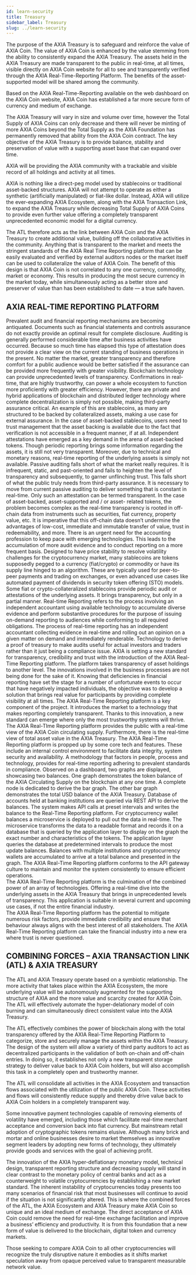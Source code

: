 ```yaml
---
id: learn-security
title: Treasury
sidebar_label: Treasury
slug: ../learn-security
---
```


The purpose of the AXIA Treasury is to safeguard and reinforce the value of AXIA Coin. The value of AXIA Coin is enhanced by the value stemming from the ability to consistently expand the AXIA Treasury. The assets held in the AXIA Treasury are made transparent to the public in real-time, at all times, visible directly on AXIA Coin website for all to see and transparently verified through the AXIA Real-Time-Reporting Platform. The benefits of the asset-supported model will be shared among the community. 

Based on the AXIA Real-Time-Reporting available on the web dashboard on the AXIA Coin website, AXIA Coin has established a far more secure form of currency and medium of exchange.

The AXIA Treasury will vary in size and volume over time, however the Total Supply of AXIA Coins can only decrease and there will never be minting of more AXIA Coins beyond the Total Supply as the AXIA Foundation has permanently removed that ability from the AXIA Coin contract. The key objective of the AXIA Treasury is to provide balance, stability and preservation of value with a supporting asset base that can expand over time.

AXIA will be providing the AXIA community with a trackable and visible record of all holdings and activity at all times. 

AXIA is nothing like a direct-peg model used by stablecoins or traditional asset-backed structures. AXIA will not attempt to operate as either a synthetic (artificially manipulated) or fiat-like dollar. Instead, AXIA will utilize the ever-expanding AXIA Ecosystem, along with the AXIA Transaction Link, to expand the AXIA Treasury while decreasing Total Supply of AXIA Coins to provide even further value offering a completely transparent unprecedented economic model for a digital currency. 

The ATL therefore acts as the link between AXIA Coin and the AXIA Treasury to create additional value, building off the collaborative activities in the community. Anything that is transparent to the market and meets the stringent standards of the AXIA Real Time Reporting platform that can be easily evaluated and verified by external auditors nodes or the market itself can be used to collateralize the value of AXIA Coin. The benefit of this design is that AXIA Coin is not correlated to any one currency, commodity, market or economy. This results in producing the most secure currency in the market today, while simultaneously acting as a better store and preserver of value than has been established to date — a true safe haven.  

## AXIA REAL-TIME REPORTING PLATFORM
Prevalent audit and financial reporting mechanisms are becoming antiquated. Documents such as financial statements and controls assurance do not exactly provide an optimal result for complete disclosure. Auditing is generally performed considerable time after business activities have occurred. Because so much time has elapsed this type of attestation does not provide a clear view on the current standing of business operations in the present. No matter the market, greater transparency and therefore comfort for a public audience would be better satisfied if the assurance can be provided more frequently with greater visibility.
Blockchain technology can provide unprecedented levels of transparency. Confirmations in real-time, that are highly trustworthy, can power a whole ecosystem to function more proficiently with greater efficiency. 
However, there are private and hybrid applications of blockchain and distributed ledger technology where complete decentralization is simply not possible, making third-party assurance critical. An example of this are stablecoins, as many are structured to be backed by collateralized assets, making a use case for external assurance.
In the case of asset-backed stablecoins, users need to trust management that the asset backing is available due to the fact that verification is not accessible in a frequent manner, if at all. Independent attestations have emerged as a key demand in the arena of asset-backed tokens. Though periodic reporting brings some information regarding the assets, it is still not very transparent. Moreover, due to technical and monetary reasons, real-time reporting of the underlying assets is simply not available.
Passive auditing falls short of what the market really requires. It is infrequent, static, and past-oriented and fails to heighten the level of transparency and subsequently, to garner unflinching trust. This falls short of what the public truly needs from third-party assurance.
It is necessary to move from current passive auditing to deliver something that is constant in real-time. Only such an attestation can be termed transparent.
In the case of asset-backed, asset-supported and / or asset- related tokens, the problem becomes complex as the real-time transparency is rooted in off-chain data from instruments such as securities, fiat currency, property value, etc. It is imperative that this off-chain data doesn’t undermine the advantages of low-cost, immediate and immutable transfer of value, trust in redeemability, and more.
There is an urgent need for the accounting profession to keep pace with emerging technologies. This leads to the accumulation of more audit evidence and to conduct reporting on a more frequent basis. 
Designed to have  price stability to resolve volatility challenges for the cryptocurrency market, many stablecoins are tokens supposedly pegged to a currency (fiat/crypto) or commodity or have its supply line hinged to an algorithm. These are typically used for peer-to-peer payments and trading on exchanges, or even advanced use cases like automated payment of dividends in security token offering (STO) models.
Some fiat or crypto-collateralized stablecoins provide periodic audit or attestations of the underlying assets. It brings transparency, but only in a partial manner.
Real-time Reporting refers to the process involving an independent accountant using available technology to accumulate diverse evidence and perform substantive procedures for the purpose of issuing on-demand reporting to audiences while conforming to all required obligations.
The process of real-time reporting has an independent accountant collecting evidence in real-time and rolling out an opinion on a given matter on demand and immediately renderable.
Technology to derive a proof of treasury to make audits useful for actual investors and traders rather than it just being a compliance issue.
AXIA is setting a new standard for transparency, credibility and trust with the introduction of the AXIA Real-Time Reporting platform. The platform takes transparency of asset holdings to another level.
The innovations involved in the business processes are not being done for the sake of it. Knowing that deficiencies in financial reporting have set the stage for a number of unfortunate events to occur that have negatively impacted individuals, the objective was to develop a solution that brings real value for participants by providing complete visibility at all times. The AXIA Real-Time Reporting platform is a key component of the project. It introduces the market to a technology that makes reporting completely transparent. Thanks to this innovation, a new standard can emerge where only the most trustworthy systems will thrive.
The AXIA Real-TIme Reporting platform provides the public with a real-time view of the AXIA Coin circulating supply. Furthermore, there is the real-time view of total asset value in the AXIA Treasury.
The AXIA Real-Time Reporting platform is propped up by some core tech and features. These include an internal control environment to facilitate data integrity, system security and availability. A methodology that factors in people, process and technology, provides for real-time reporting adhering to prevalent standards in compliance.
Observed on a dashboard, two graphs are  displayed, showcasing two balances.
One graph demonstrates the token balance of the AXIA Circulating Supply on the blockchain at any one time. A complete node is dedicated to derive the bar graph.
The other bar graph demonstrates the total USD balance of the AXIA Treasury. Database of accounts held at banking institutions are queried via REST API to derive the balances. The system makes API calls at preset intervals and writes the balance to the Real-Time Reporting platform. 
For cryptocurrency wallet balances a microservice is deployed to pull out the data in real-time. The microservice transforms the data to a readable format and records it on a database that is queried by the application layer to display on the graph the exact number and characteristics of the tokens. The application layer queries the database at predetermined intervals to produce the most update balances.
Balances with multiple institutions and cryptocurrency wallets are accumulated to arrive at a total balance and presented in the graph.
The AXIA Real-Time Reporting platform conforms to the API gateway culture to maintain and monitor the system consistently to ensure efficient operations.  
The AXIA Real-Time Reporting platform is the culmination of the combined power of an array of technologies. Offering a real-time dive into the underlying assets in the AXIA Treasury that brings in unprecedented levels of transparency. This application is suitable in several current and upcoming use cases, if not the entire financial industry.  
The AXIA Real-Time Reporting platform has the potential to mitigate numerous risk factors, provide immediate credibility and ensure that behaviour always aligns with the best interest of all stakeholders. 
The AXIA Real-Time Reporting platform can take the financial industry into a new era where trust is never questioned.
## COMBINING FORCES – AXIA TRANSACTION LINK (ATL) & AXIA TREASURY
The ATL and AXIA Treasury operate based on a symbiotic relationship. The more activity that takes place within the AXIA Ecosystem, the more underlying value will be autonomously augmented for the supporting structure of AXIA and the more value and scarcity created for AXIA Coin. The ATL will effectively automate the hyper-delationary model of coin burning and can simultaneously direct consistent value into the AXIA Treasury. 

The ATL effectively combines the power of blockchain along with the total transparency offered by the AXIA Real-Time Reporting Platform to categorize, store and securely manage the assets within the AXIA Treasury. The design of the system will allow a variety of third party auditors to act as decentralized participants in the validation of both on-chain and off-chain entries. In doing so, it establishes not only a new transparent storage strategy to deliver value back to AXIA Coin holders, but will also accomplish this task in a completely open and trustworthy manner. 

The ATL will consolidate all activities in the AXIA Ecosystem and transaction flows associated with the utilization of the public AXIA Coin. These activities and flows will consistently reduce supply and thereby drive value back to AXIA Coin holders in a completely transparent way. 

Some innovative payment technologies capable of removing elements of volatility have emerged, including those which facilitate real-time merchant acceptance and conversion back into fiat currency. But mainstream retail adoption of cryptographic tokens remains elusive. Although many brick and mortar and online businesses desire to market themselves as innovative segment leaders by adopting new forms of technology, they ultimately provide goods and services with the goal of achieving profit. 

The innovation of the AXIA hyper-deflationary monetary model, technical design, transparent reporting structure and decreasing supply will stand in clear contrast to the monetary policy of central banks and act as a counterweight to volatile cryptocurrencies by establishing a new market standard. The inherent instability of cryptocurrencies today presents too many scenarios of financial risk that most businesses will continue to avoid if the situation is not significantly altered. This is where the combined forces of the ATL, the AXIA Ecosystem and AXIA Treasury make AXIA Coin so unique and an ideal medium of exchange. The direct acceptance of AXIA Coin could remove the need for real-time exchange facilitation and improve a business’ efficiency and productivity. It is from this foundation that a new form of value is delivered to the blockchain, digital token and currency markets. 

Those seeking to compare AXIA Coin to all other cryptocurrencies will recognize the truly disruptive nature it embodies as it shifts market speculation away from opaque perceived value to transparent measurable network value.

